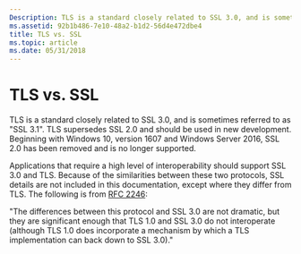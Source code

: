 ```yaml
---
Description: TLS is a standard closely related to SSL 3.0, and is sometimes referred to as &\#0034;SSL 3.1&\#0034;.
ms.assetid: 92b1b486-7e10-48a2-b1d2-56d4e472dbe4
title: TLS vs. SSL
ms.topic: article
ms.date: 05/31/2018
---
```


# TLS vs. SSL

TLS is a standard closely related to SSL 3.0, and is sometimes referred to as "SSL 3.1". TLS supersedes SSL 2.0 and should be used in new development. Beginning with Windows 10, version 1607 and Windows Server 2016, SSL 2.0 has been removed and is no longer supported.

Applications that require a high level of interoperability should support SSL 3.0 and TLS. Because of the similarities between these two protocols, SSL details are not included in this documentation, except where they differ from TLS. The following is from [RFC 2246](https://www.ietf.org/rfc/rfc2246.txt):

"The differences between this protocol and SSL 3.0 are not dramatic, but they are significant enough that TLS 1.0 and SSL 3.0 do not interoperate (although TLS 1.0 does incorporate a mechanism by which a TLS implementation can back down to SSL 3.0)."

 

 




